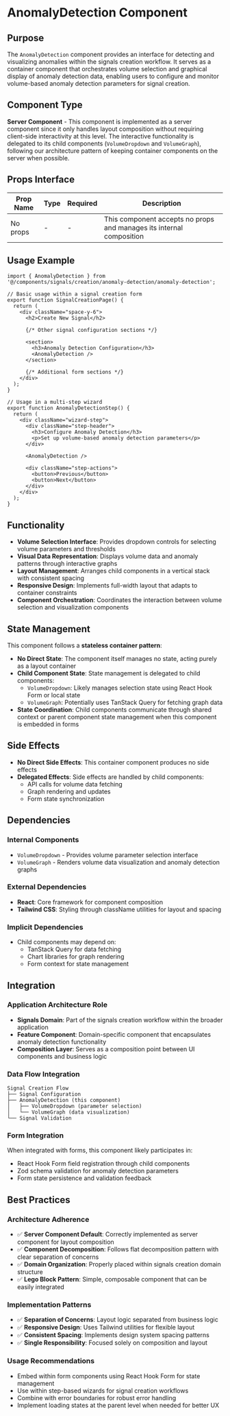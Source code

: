 # AnomalyDetection Component

## Purpose

The `AnomalyDetection` component provides an interface for detecting and visualizing anomalies within the signals creation workflow. It serves as a container component that orchestrates volume selection and graphical display of anomaly detection data, enabling users to configure and monitor volume-based anomaly detection parameters for signal creation.

## Component Type

**Server Component** - This component is implemented as a server component since it only handles layout composition without requiring client-side interactivity at this level. The interactive functionality is delegated to its child components (`VolumeDropdown` and `VolumeGraph`), following our architecture pattern of keeping container components on the server when possible.

## Props Interface

| Prop Name | Type | Required | Description |
|-----------|------|----------|-------------|
| No props | - | - | This component accepts no props and manages its internal composition |

## Usage Example

```tsx
import { AnomalyDetection } from '@/components/signals/creation/anomaly-detection/anomaly-detection';

// Basic usage within a signal creation form
export function SignalCreationPage() {
  return (
    <div className="space-y-6">
      <h2>Create New Signal</h2>
      
      {/* Other signal configuration sections */}
      
      <section>
        <h3>Anomaly Detection Configuration</h3>
        <AnomalyDetection />
      </section>
      
      {/* Additional form sections */}
    </div>
  );
}

// Usage in a multi-step wizard
export function AnomalyDetectionStep() {
  return (
    <div className="wizard-step">
      <div className="step-header">
        <h3>Configure Anomaly Detection</h3>
        <p>Set up volume-based anomaly detection parameters</p>
      </div>
      
      <AnomalyDetection />
      
      <div className="step-actions">
        <button>Previous</button>
        <button>Next</button>
      </div>
    </div>
  );
}
```

## Functionality

- **Volume Selection Interface**: Provides dropdown controls for selecting volume parameters and thresholds
- **Visual Data Representation**: Displays volume data and anomaly patterns through interactive graphs
- **Layout Management**: Arranges child components in a vertical stack with consistent spacing
- **Responsive Design**: Implements full-width layout that adapts to container constraints
- **Component Orchestration**: Coordinates the interaction between volume selection and visualization components

## State Management

This component follows a **stateless container pattern**:

- **No Direct State**: The component itself manages no state, acting purely as a layout container
- **Child Component State**: State management is delegated to child components:
  - `VolumeDropdown`: Likely manages selection state using React Hook Form or local state
  - `VolumeGraph`: Potentially uses TanStack Query for fetching graph data
- **State Coordination**: Child components communicate through shared context or parent component state management when this component is embedded in forms

## Side Effects

- **No Direct Side Effects**: This container component produces no side effects
- **Delegated Effects**: Side effects are handled by child components:
  - API calls for volume data fetching
  - Graph rendering and updates
  - Form state synchronization

## Dependencies

### Internal Components
- `VolumeDropdown` - Provides volume parameter selection interface
- `VolumeGraph` - Renders volume data visualization and anomaly detection graphs

### External Dependencies
- **React**: Core framework for component composition
- **Tailwind CSS**: Styling through className utilities for layout and spacing

### Implicit Dependencies
- Child components may depend on:
  - TanStack Query for data fetching
  - Chart libraries for graph rendering
  - Form context for state management

## Integration

### Application Architecture Role
- **Signals Domain**: Part of the signals creation workflow within the broader application
- **Feature Component**: Domain-specific component that encapsulates anomaly detection functionality
- **Composition Layer**: Serves as a composition point between UI components and business logic

### Data Flow Integration
```
Signal Creation Flow
├── Signal Configuration
├── AnomalyDetection (this component)
│   ├── VolumeDropdown (parameter selection)
│   └── VolumeGraph (data visualization)
└── Signal Validation
```

### Form Integration
When integrated with forms, this component likely participates in:
- React Hook Form field registration through child components
- Zod schema validation for anomaly detection parameters
- Form state persistence and validation feedback

## Best Practices

### Architecture Adherence
- ✅ **Server Component Default**: Correctly implemented as server component for layout composition
- ✅ **Component Decomposition**: Follows flat decomposition pattern with clear separation of concerns
- ✅ **Domain Organization**: Properly placed within signals creation domain structure
- ✅ **Lego Block Pattern**: Simple, composable component that can be easily integrated

### Implementation Patterns
- ✅ **Separation of Concerns**: Layout logic separated from business logic
- ✅ **Responsive Design**: Uses Tailwind utilities for flexible layout
- ✅ **Consistent Spacing**: Implements design system spacing patterns
- ✅ **Single Responsibility**: Focused solely on composition and layout

### Usage Recommendations
- Embed within form components using React Hook Form for state management
- Use within step-based wizards for signal creation workflows
- Combine with error boundaries for robust error handling
- Implement loading states at the parent level when needed for better UX